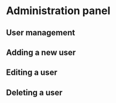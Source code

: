 # Administration panel

## User management

## Adding a new user

## Editing a user

## Deleting a user